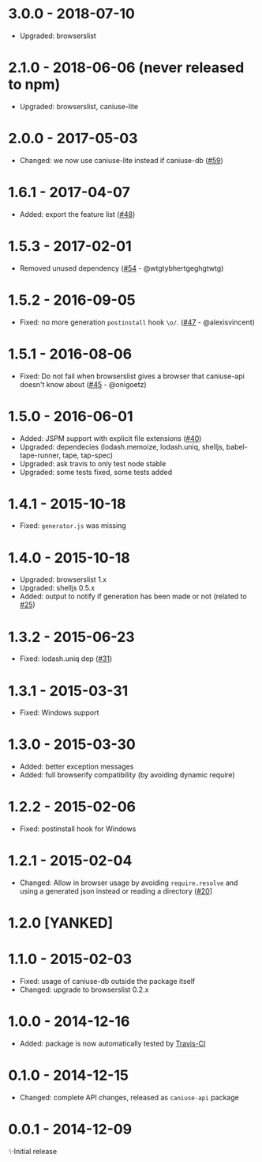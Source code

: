 # 3.0.0 - 2018-07-10

- Upgraded: browserslist

# 2.1.0 - 2018-06-06 (never released to npm)

- Upgraded: browserslist, caniuse-lite

# 2.0.0 - 2017-05-03

- Changed: we now use caniuse-lite instead if caniuse-db
  ([#59](https://github.com/Nyalab/caniuse-api/pull/59))

# 1.6.1 - 2017-04-07

- Added: export the feature list
  ([#48](https://github.com/Nyalab/caniuse-api/pull/48))

# 1.5.3 - 2017-02-01

- Removed unused dependency
  ([#54](https://github.com/Nyalab/caniuse-api/pull/54) - @wtgtybhertgeghgtwtg)

# 1.5.2 - 2016-09-05

- Fixed: no more generation `postinstall` hook `\o/`.
  ([#47](https://github.com/Nyalab/caniuse-api/pull/47) - @alexisvincent)

# 1.5.1 - 2016-08-06

- Fixed: Do not fail when browserslist gives a browser that caniuse-api doesn't
  know about
  ([#45](https://github.com/Nyalab/caniuse-api/pull/45) - @onigoetz)

# 1.5.0 - 2016-06-01

- Added: JSPM support with explicit file extensions ([#40](https://github.com/Nyalab/caniuse-api/issues/40))
- Upgraded: dependecies (lodash.memoize, lodash.uniq, shelljs, babel-tape-runner, tape, tap-spec)
- Upgraded: ask travis to only test node stable
- Upgraded: some tests fixed, some tests added

# 1.4.1 - 2015-10-18

- Fixed: `generator.js` was missing

# 1.4.0 - 2015-10-18

- Upgraded: browserslist 1.x
- Upgraded: shelljs 0.5.x
- Added: output to notify if generation has been made or not
  (related to [#25](https://github.com/Nyalab/caniuse-api/issues/25))

# 1.3.2 - 2015-06-23

- Fixed: lodash.uniq dep
  ([#31](https://github.com/Nyalab/caniuse-api/issues/31))

# 1.3.1 - 2015-03-31

- Fixed: Windows support

# 1.3.0 - 2015-03-30

- Added: better exception messages
- Added: full browserify compatibility (by avoiding dynamic require)

# 1.2.2 - 2015-02-06

- Fixed: postinstall hook for Windows

# 1.2.1 - 2015-02-04

- Changed: Allow in browser usage by avoiding `require.resolve` and using a generated json instead or reading a directory ([#20](https://github.com/Nyalab/caniuse-api/pull/20)]

# 1.2.0 [YANKED]

# 1.1.0 - 2015-02-03

- Fixed: usage of caniuse-db outside the package itself
- Changed: upgrade to browserslist 0.2.x

# 1.0.0 - 2014-12-16

- Added: package is now automatically tested by [Travis-CI](https://travis-ci.org/Nyalab/caniuse-api)

# 0.1.0 - 2014-12-15

- Changed: complete API changes, released as `caniuse-api` package

# 0.0.1 - 2014-12-09

✨Initial release
